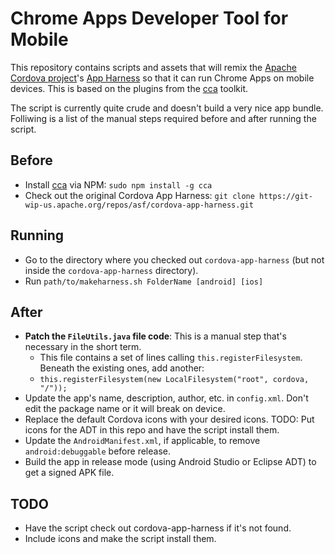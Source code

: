 # Chrome Apps Developer Tool for Mobile

This repository contains scripts and assets that will remix the [Apache Cordova project](http://cordova.io)'s [App Harness](https://git-wip-us.apache.org/repos/asf/cordova-app-harness.git) so that it can run Chrome Apps on mobile devices. This is based on the plugins from the [cca](https://github.com/MobileChomeApps/mobile-chrome-apps) toolkit.

The script is currently quite crude and doesn't build a very nice app bundle. Folliwing is a list of the manual steps required before and after running the script.

## Before

- Install [cca](https://github.com/MobileChromeApps/mobile-chrome-apps) via NPM: `sudo npm install -g cca`
- Check out the original Cordova App Harness: `git clone https://git-wip-us.apache.org/repos/asf/cordova-app-harness.git`

## Running

- Go to the directory where you checked out `cordova-app-harness` (but not inside the `cordova-app-harness` directory).
- Run `path/to/makeharness.sh FolderName [android] [ios]`


## After

- **Patch the `FileUtils.java` file code**: This is a manual step that's necessary in the short term.
    - This file contains a set of lines calling `this.registerFilesystem`. Beneath the existing ones, add another:
    - `this.registerFilesystem(new LocalFilesystem("root", cordova, "/"));`
- Update the app's name, description, author, etc. in `config.xml`. Don't edit the package name or it will break on device.
- Replace the default Cordova icons with your desired icons. TODO: Put icons for the ADT in this repo and have the script install them.
- Update the `AndroidManifest.xml`, if applicable, to remove `android:debuggable` before release.
- Build the app in release mode (using Android Studio or Eclipse ADT) to get a signed APK file.

## TODO

- Have the script check out cordova-app-harness if it's not found.
- Include icons and make the script install them.
